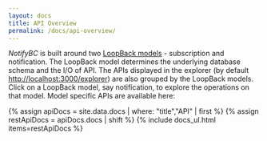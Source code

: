 ```yaml
---
layout: docs
title: API Overview
permalink: /docs/api-overview/
---
```

*NotifyBC* is built around two [LoopBack models](https://docs.strongloop.com/display/public/LB/LoopBack+core+concepts#LoopBackcoreconcepts-Models) - subscription and notification. The LoopBack model determines the underlying database schema and the I/O of API.
The APIs displayed in the explorer (by default 
<a href="http://localhost:3000/explorer/" target="_blank">http://localhost:3000/explorer</a>) are also grouped by the LoopBack models. Click on a LoopBack model, say notification, to explore the operations on that model. Model specific APIs are  available here:

{% assign apiDocs =  site.data.docs | where: "title","API" | first %}
{% assign restApiDocs = apiDocs.docs | shift %}
{% include docs_ul.html items=restApiDocs %}


